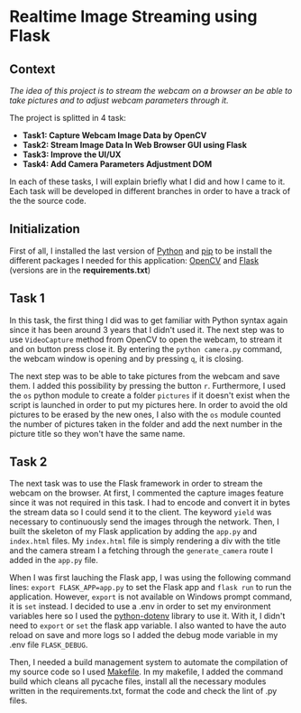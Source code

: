 # Realtime Image Streaming using Flask
## Context
_The idea of this project is to stream the webcam on a browser an be able to take pictures and to adjust webcam parameters through it._

The project is splitted in 4 task:
- **Task1: Capture Webcam Image Data by OpenCV**
- **Task2: Stream Image Data In Web Browser GUI using Flask**
- **Task3: Improve the UI/UX**
- **Task4: Add Camera Parameters Adjustment DOM**

In each of these tasks, I will explain briefly what I did and how I came to it. Each task will be developed in different branches in order to have a track of the the source code.

## Initialization

First of all, I installed the last version of [Python](https://www.python.org/downloads/) and [pip](https://pypi.org/project/pip/) to be install the different packages I needed for this application: [OpenCV](https://opencv.org/) and [Flask](https://flask.palletsprojects.com/en/2.2.x/installation/) (versions are in the **requirements.txt**) 

## Task 1
In this task, the first thing I did was to get familiar with Python syntax again since it has been around 3 years that I didn't used it. The next step was to use `VideoCapture` method from OpenCV to open the webcam, to stream it and on button press close it. By entering the `python camera.py` command, the webcam window is opening and by pressing `q`, it is closing.

The next step was to be able to take pictures from the webcam and save them. I added this possibility by pressing the button `r`. Furthermore, I used the `os` python module to create a folder `pictures` if it doesn't exist when the script is launched in order to put my pictures here. In order to avoid the old pictures to be erased by the new ones, I also with the `os` module counted the number of pictures taken in the folder and add the next number in the picture title so they won't have the same name.

## Task 2
The next task was to use the Flask framework in order to stream the webcam on the browser. At first, I commented the capture images feature since it was not required in this task. I had to encode and convert it in bytes the stream data so I could send it to the client. The keyword `yield` was necessary to continuously send the images through the network. Then, I built the skeleton of my Flask application by adding the `app.py` and `index.html` files. My `index.html` file is simply rendering a div with the title and the camera stream I a fetching through the `generate_camera` route I added in the `app.py` file.

When I was first lauching the Flask app, I was using the following command lines: `export FLASK_APP=app.py` to set the Flask app and `flask run` to run the application. However, `export` is not available on Windows prompt command, it is `set` instead. I decided to use a .env in order to set my environment variables here so I used the [python-dotenv](https://pypi.org/project/python-dotenv/) library to use it. With it, I didn't need to `export` or `set` the flask app variable. I also wanted to have the auto reload on save and more logs so I added the debug mode variable in my .env file `FLASK_DEBUG`.

Then, I needed a build management system to automate the compilation of my source code so I used [Makefile](https://www.gnu.org/software/make/). In my makefile, I added the command build which cleans all pycache files, install all the necessary modules written in the requirements.txt, format the code and check the lint of .py files.